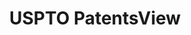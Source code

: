 ---
layout: default
bigquery: https://console.cloud.google.com/bigquery?p=patents-public-data&d=patentsview&page=dataset
citation: Attribution should be given to PatentsView for use, distribution, or derivative
  works.
code: https://github.com/CSSIP-AIR/PatentsView-Code-Snippets/
contributors: USPTO
cost: None
description: 'PatentsView includes US patent data including raw data (summaries, applications,
  pregrant applications), disambugations of inventors and assignees, and inventor
  gender estimates.  Also foreign priority data, # of figures and sheets, and government
  interest statements.'
documentation: https://patentsview.org/query/builder-faqs
last_edit: 04/08/2022, 09:26:16
location: https://patentsview.org/
maintained_by: USPTO
record_creation_timestamp: 12/2/2020 17:20:46
schema_fields:
- subclass_id
- patent_id
- state_fips
- term_grant
- kind
- num_sheets
- designation
- male_flag
- disamb_inventor_id_20171003
- lname
- disamb_assignee_id_20190820
- classification_data_source
- _102_date
- num
- section_id
- ipc_class
- subsection_id
- text
- disamb_inventor_id_20170808
- classification_value
- latlong
- withdrawn
- location_id
- application_id
- publication_number
- sector_title
- level_three
- exemplary
- male
- f102_date
- type
- assignee_id
- dependent
- disamb_inventor_id_20200929
- abstract
- citation_id
- mainclass_id
- reldocno
- field_title
- doc_type
- rule_47
- relkind
- term_disclaimer
- country_transformed
- level_two
- series_code
- name_last
- section
- city
- country
- classification_status
- deceased
- subgroup
- action_date
- sequence
- disamb_assignee_id_20191231
- disamb_assignee_id_20200331
- field_id
- group
- disamb_assignee_id_20181127
- state
- disamb_inventor_id_20190312
- county_fips
- category
- length
- disamb_inventor_id_20190820
- filename
- main_group
- gi_statement
- disamb_inventor_id_20171226
- attribution_status
- disamb_inventor_id_20200630
- disamb_assignee_id_20200630
- doctype
- date
- variety
- category_id
- organization_id
- _371_date
- ipc_version_indicator
- longitude
- lawyer_id
- disamb_assignee_id_20190312
- disamb_inventor_id_20191231
- inventor_id
- subcategory_id
- disamb_inventor_id_20170307
- disamb_inventor_id_20181127
- classification_level
- lapse_of_patent
- rel_id
- group_id
- county
- symbol_position
- role
- term_extension
- disamb_assignee_id_20191008
- disamb_assignee_id_20200929
- applicant_type
- num_figures
- disamb_inventor_id_20191008
- status
- num_claims
- id
- uuid
- rawassignee_id
- number
- f371_date
- rawinventor_id
- disamb_inventor_id_20180528
- name
- contract_award_number
- subclass
- level_one
- disamb_inventor_id_20201229
- disamb_inventor_id_20200331
- fname
- disclaimer_date
- subgroup_id
- latin_name
- organization
- latitude
- title
- rawlocation_id
- name_first
shortname: patentsview
tags:
- disambiguation
- United States
- gender
terms_of_use: Creative Commons Attribution 4.0 International License.
timeframe: 1963-1999
title: USPTO PatentsView
uuid: cf1780b1-e265-4e49-8d1d-83b9cfe0fd9a
---